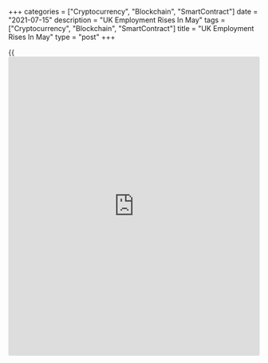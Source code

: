 +++
categories = ["Cryptocurrency", "Blockchain", "SmartContract"]
date = "2021-07-15"
description = "UK Employment Rises In May"
tags = ["Cryptocurrency", "Blockchain", "SmartContract"]
title = "UK Employment Rises In May"
type = "post"
+++

{{<iframe id="large-banner" src="https://www.bounty.group/#slide=17.0" width="100%" height="600" scrolling="no" style="border: 0px solid rgb(216, 221, 230); border-radius: 3px;">}}

The UK employment increased in three months to May signaling that the
labor market continues to recover, the Office for National Statistics
said Thursday.

There was a quarterly increase in the employment rate of 0.1 percentage
points to 74.8 percent.

At the same time, the ILO unemployment rate decreased 0.2 percentage
points to 4.8 percent. In three months to April, the jobless rate was
4.7 percent.

Average total pay including bonuses grew 7.3 percent in March to May
period, faster than the 7.1 percent increase expected by economists.  
  
At the same time, regular pay, excluding bonuses advanced 6.6 percent,
in line with expectations.

For comments and feedback [contact](https://www.playgroundfx.com/contact/): editorial@rtt[news](https://www.letsplayfx.com/blog/forex-news-website/).com

[Economic News][1]

 **What parts of the world are seeing the best (and worst) economic
performances lately? Click[here][2] to check out our [Econ Scorecard][2]
and find out! See up-to-the-moment [ranking](https://www.playgroundfx.com/blog/crypto-exchange-ranking/)s for the best and worst
performers in [GDP][3], [unemployment rate][4], [inflation][2] and much
more.**

   1. www.rtt[news](https://www.letsplayfx.com/blog/forex-news-website/).com/Content/EconomicNews.aspx
   2. www.rtt[news](https://www.letsplayfx.com/blog/forex-news-website/).com/economic-scorecard/world-rank/CPI/highest-performance.aspx
   3. www.rtt[news](https://www.letsplayfx.com/blog/forex-news-website/).com/economic-scorecard/world-rank/GDP/highest-performance.aspx
   4. www.rtt[news](https://www.letsplayfx.com/blog/forex-news-website/).com/economic-scorecard/world-rank/unemployment-rate/lowest-performance.aspx